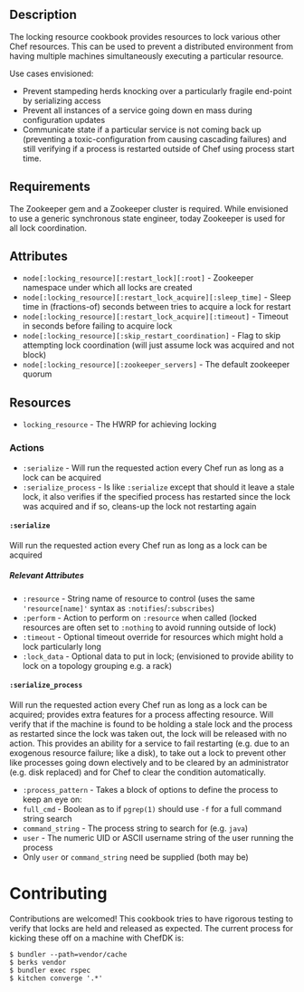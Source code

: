 ## Description
The locking resource cookbook provides resources to lock various other Chef resources. This can be used to  prevent a distributed environment from having multiple machines simultaneously executing a particular resource. 

Use cases envisioned:
* Prevent stampeding herds knocking over a particularly fragile end-point by serializing access
* Prevent all instances of a service going down en mass during configuration updates
* Communicate state if a particular service is not coming back up (preventing a toxic-configuration from causing cascading failures) and still verifying if a process is restarted outside of Chef using process start time.

## Requirements
The Zookeeper gem and a Zookeeper cluster is required. While envisioned to use a generic synchronous state engineer, today Zookeeper is used for all lock coordination.

## Attributes
* `node[:locking_resource][:restart_lock][:root]` - Zookeeper namespace under which all locks are created
* `node[:locking_resource][:restart_lock_acquire][:sleep_time]` - Sleep time in (fractions-of) seconds between tries to acquire a lock for restart
* `node[:locking_resource][:restart_lock_acquire][:timeout]` - Timeout in seconds before failing to acquire lock
* `node[:locking_resource][:skip_restart_coordination]` - Flag to skip attempting lock coordination (will just assume lock was acquired and not block)
* `node[:locking_resource][:zookeeper_servers]` - The default zookeeper quorum

## Resources
* `locking_resource` - The HWRP for achieving locking

### Actions
* `:serialize` - Will run the requested action every Chef run as long as a lock can be acquired 
* `:serialize_process` - Is like `:serialize` except that should it leave a stale lock, it also verifies if the specified process has restarted since the lock was acquired and if so, cleans-up the lock not restarting again

#### `:serialize`
Will run the requested action every Chef run as long as a lock can be acquired 

##### Relevant Attributes
* `:resource` - String name of resource to control (uses the same `'resource[name]'` syntax as `:notifies`/`:subscribes`)
* `:perform` - Action to perform on `:resource` when called (locked resources are often set to `:nothing` to avoid running outside of lock)
* `:timeout` - Optional timeout override for resources which might hold a lock particularly long
* `:lock_data` - Optional data to put in lock; (envisioned to provide ability to lock on a topology grouping e.g. a rack)

#### `:serialize_process`
Will run the requested action every Chef run as long as a lock can be acquired; provides extra features for a process affecting resource. Will verify that if the machine is found to be holding a stale lock and the process as restarted since the lock was taken out, the lock will be released with no action. This provides an ability for a service to fail restarting (e.g. due to an exogenous resource failure; like a disk), to take out a lock to prevent other like processes going down electively and to be cleared by an administrator (e.g. disk replaced) and for Chef to clear the condition automatically.

* `:process_pattern` - Takes a block of options to define the process to keep an eye on:
 * `full_cmd` - Boolean as to if `pgrep(1)` should use `-f` for a full command string search
 * `command_string` - The process string to search for (e.g. `java`)
 * `user` - The numeric UID or ASCII username string of the user running the process
 * Only `user` or `command_string` need be supplied (both may be)

Contributing
============
Contributions are welcomed! This cookbook tries to have rigorous testing to verify that locks are held and released as expected. The current process for kicking these off on a machine with ChefDK is:
````
$ bundler --path=vendor/cache
$ berks vendor
$ bundler exec rspec
$ kitchen converge '.*'
````
